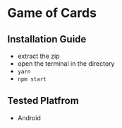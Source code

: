 # Game of Cards

## Installation Guide
- extract the zip
- open the terminal in the directory
- `yarn`
- `npm start`

## Tested Platfrom
- Android
